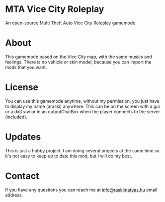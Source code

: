# MTA Vice City Roleplay
An open-source Multi Theft Auto Vice City Roleplay gamemode

# About
This gamemode based on the Vice City map, with the same musics and feelings. There is no vehicle or skin model, because you can import the mods that you want.

# License
You can use this gamemode anytime, without my permission, you just have to display my name (araski) anywhere. This can be on the screen with a gui or a dxDraw or in an outputChatBox when the player connects to the server (included).

# Updates
This is just a hobby project, I am doing several projects at the same time so it's not easy to keep up to date this mod, but I will do my best.

# Contact
If you have any questions you can reach me at info@raskimatyas.hu email address.
